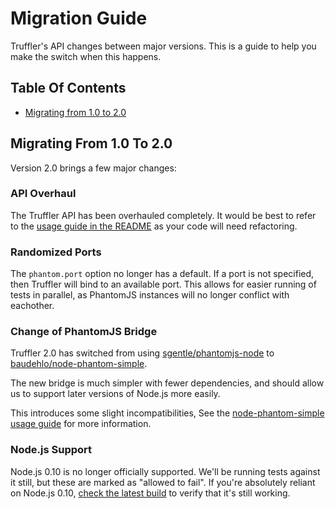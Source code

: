 
Migration Guide
===============

Truffler's API changes between major versions. This is a guide to help you make the switch when this happens.


Table Of Contents
-----------------

- [Migrating from 1.0 to 2.0](#migrating-from-10-to-20)


Migrating From 1.0 To 2.0
-------------------------

Version 2.0 brings a few major changes:

### API Overhaul

The Truffler API has been overhauled completely. It would be best to refer to the [usage guide in the README](README.md#usage) as your code will need refactoring.

### Randomized Ports

The `phantom.port` option no longer has a default. If a port is not specified, then Truffler will bind to an available port. This allows for easier running of tests in parallel, as PhantomJS instances will no longer conflict with eachother.

### Change of PhantomJS Bridge

Truffler 2.0 has switched from using [sgentle/phantomjs-node](https://github.com/sgentle/phantomjs-node) to [baudehlo/node-phantom-simple](https://github.com/baudehlo/node-phantom-simple).

The new bridge is much simpler with fewer dependencies, and should allow us to support later versions of Node.js more easily.

This introduces some slight incompatibilities, See the [node-phantom-simple usage guide](https://github.com/baudehlo/node-phantom-simple#usage) for more information.

### Node.js Support

Node.js 0.10 is no longer officially supported. We'll be running tests against it still, but these are marked as "allowed to fail". If you're absolutely reliant on Node.js 0.10, [check the latest build](https://travis-ci.org/springernature/truffler) to verify that it's still working.
